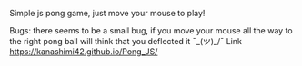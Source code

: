 Simple js pong game, just move your mouse to play!

Bugs: there seems to be a small bug, if you move your mouse all the way to the right pong ball will think that you deflected it ¯\_(ツ)_/¯
Link https://kanashimi42.github.io/Pong_JS/
